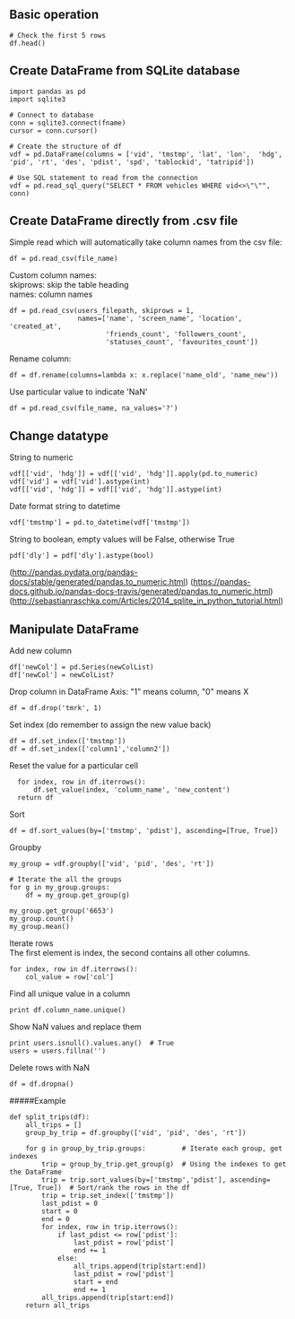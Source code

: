 ## Basic operation
```
# Check the first 5 rows
df.head()
```

## Create DataFrame from SQLite database
```
import pandas as pd
import sqlite3

# Connect to database
conn = sqlite3.connect(fname)
cursor = conn.cursor()

# Create the structure of df
vdf = pd.DataFrame(columns = ['vid', 'tmstmp', 'lat', 'lon',  'hdg', 'pid', 'rt', 'des', 'pdist', 'spd', 'tablockid', 'tatripid'])

# Use SQL statement to read from the connection
vdf = pd.read_sql_query("SELECT * FROM vehicles WHERE vid<>\"\"", conn)
```

## Create DataFrame directly from .csv file
Simple read which will automatically take column names from the csv file:  
```
df = pd.read_csv(file_name)
```

Custom column names:  
skiprows: skip the table heading  
names: column names  
```
df = pd.read_csv(users_filepath, skiprows = 1,
                 names=['name', 'screen_name', 'location', 'created_at',
                        'friends_count', 'followers_count',
                        'statuses_count', 'favourites_count'])
```
Rename column:  
```
df = df.rename(columns=lambda x: x.replace('name_old', 'name_new'))
```


Use particular value to indicate 'NaN'
```
df = pd.read_csv(file_name, na_values='?')
```

## Change datatype
String to numeric
```
vdf[['vid', 'hdg']] = vdf[['vid', 'hdg']].apply(pd.to_numeric)
vdf['vid'] = vdf['vid'].astype(int)
vdf[['vid', 'hdg']] = vdf[['vid', 'hdg']].astype(int)
```
Date format string to datetime
```
vdf['tmstmp'] = pd.to_datetime(vdf['tmstmp'])
```
String to boolean, empty values will be False, otherwise True
```
pdf['dly'] = pdf['dly'].astype(bool)
```

(http://pandas.pydata.org/pandas-docs/stable/generated/pandas.to_numeric.html)
(https://pandas-docs.github.io/pandas-docs-travis/generated/pandas.to_numeric.html)
(http://sebastianraschka.com/Articles/2014_sqlite_in_python_tutorial.html)

## Manipulate DataFrame
Add new column  
```
df['newCol'] = pd.Series(newColList) 
df['newCol'] = newColList?
```  
Drop column in DataFrame
Axis: "1" means column, "0" means X  
```
df = df.drop('tmrk', 1)
```
Set index (do remember to assign the new value back)
```
df = df.set_index(['tmstmp'])
df = df.set_index(['column1','column2'])
```
Reset the value for a particular cell
```
  for index, row in df.iterrows():
      df.set_value(index, 'column_name', 'new_content')
  return df
```

Sort
```
df = df.sort_values(by=['tmstmp', 'pdist'], ascending=[True, True])
```
Groupby
```
my_group = vdf.groupby(['vid', 'pid', 'des', 'rt'])

# Iterate the all the groups
for g in my_group.groups:
    df = my_group.get_group(g)

my_group.get_group('6653')
my_group.count()
my_group.mean()
```
Iterate rows  
The first element is index, the second contains all other columns.
```
for index, row in df.iterrows():
    col_value = row['col']
```

Find all unique value in a column  
```
print df.column_name.unique()
```
Show NaN values and replace them   
```
print users.isnull().values.any()  # True
users = users.fillna('')
```
Delete rows with NaN  
```
df = df.dropna() 
```


#####Example   
```
def split_trips(df):
    all_trips = []
    group_by_trip = df.groupby(['vid', 'pid', 'des', 'rt'])

    for g in group_by_trip.groups:         # Iterate each group, get indexes
        trip = group_by_trip.get_group(g)  # Using the indexes to get the DataFrame
        trip = trip.sort_values(by=['tmstmp','pdist'], ascending=[True, True])  # Sort/rank the rows in the df
        trip = trip.set_index(['tmstmp']) 
        last_pdist = 0
        start = 0
        end = 0
        for index, row in trip.iterrows():
            if last_pdist <= row['pdist']:
                last_pdist = row['pdist']
                end += 1
            else:
                all_trips.append(trip[start:end])
                last_pdist = row['pdist']
                start = end
                end += 1
        all_trips.append(trip[start:end])
    return all_trips
```
